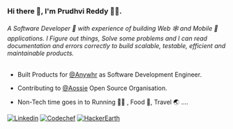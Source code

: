 ### Hi there 👋, I'm Prudhvi Reddy 🧑‍💻.

###### A Software Developer 🚀 with experience of building Web 🕸️ and Mobile 📱 applications. I Figure out things, Solve some problems and I can read documentation and errors correctly to build scalable, testable, efficient and maintainable products. 


* Built Products for [@Anywhr](https://anywhr.co/) as Software Development Engineer. 

* Contributing to [@Aossie](https://gitlab.com/aossie) Open Source Organisation.

* Non-Tech time goes in to Running 🏃‍♂️ , Food 🍜, Travel 🌏 ....


[![Linkedin](https://img.shields.io/badge/LinkedIn-blue.svg?style=for-the-badge&logo=linkedin)](https://www.linkedin.com/in/shubhamofbce/)
[![Codechef](https://img.shields.io/badge/Codechef-4%20Stars-blueviolet?style=for-the-badge)](https://www.codechef.com/users/shubh17cs)
[![HackerEarth](https://img.shields.io/badge/HackerEarth-300+%20Problems-success?style=for-the-badge)](https://www.hackerearth.com/@shubhamofbce)

